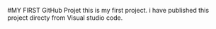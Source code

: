#MY FIRST GitHub Projet
this is my first project. i have published this project directy from Visual studio code.